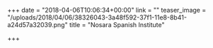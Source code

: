 +++
date = "2018-04-06T10:06:34+00:00"
link = ""
teaser_image = "/uploads/2018/04/06/38326043-3a48f592-37f1-11e8-8b41-a24d57a32039.png"
title = "Nosara Spanish Institute"

+++
